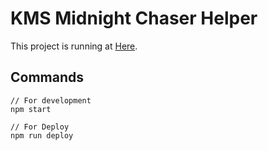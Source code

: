 # KMS Midnight Chaser Helper

This project is running at [Here](https://nanosando.github.io/midnight-chaser-helper).

## Commands
```
// For development
npm start

// For Deploy
npm run deploy
```
